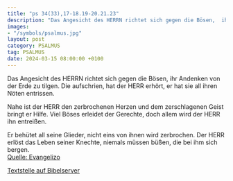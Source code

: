 ```yaml
---
title: "ps 34(33),17-18.19-20.21.23"
description: "Das Angesicht des HERRN richtet sich gegen die Bösen,  ihr Andenken von der Erde zu tilgen. Die aufschrien, hat der HERR erhört,  er hat sie all ihren Nöten entrissen.  Nahe ist der HERR den zerbrochenen Herzen  und dem zerschlagenen Geist bringt er Hilfe. Viel Böses erleidet ...."
images:
- "/symbols/psalmus.jpg"
layout: post
category: PSALMUS
tag: PSALMUS
date: 2024-03-15 08:00:00 +0100
---
```

Das Angesicht des HERRN richtet sich gegen die Bösen, 
ihr Andenken von der Erde zu tilgen.
Die aufschrien, hat der HERR erhört, 
er hat sie all ihren Nöten entrissen.

Nahe ist der HERR den zerbrochenen Herzen 
und dem zerschlagenen Geist bringt er Hilfe.
Viel Böses erleidet der Gerechte, 
doch allem wird der HERR ihn entreißen.<!--more-->

Er behütet all seine Glieder, 
nicht eins von ihnen wird zerbrochen.
Der HERR erlöst das Leben seiner Knechte, 
niemals müssen büßen, die bei ihm sich bergen.<br>
[Quelle: Evangelizo](https://evangeliumtagfuertag.org/DE/gospel)

[Textstelle auf Bibelserver](https://www.bibleserver.com/EU/ps34(33),17-18.19-20.21.23)
